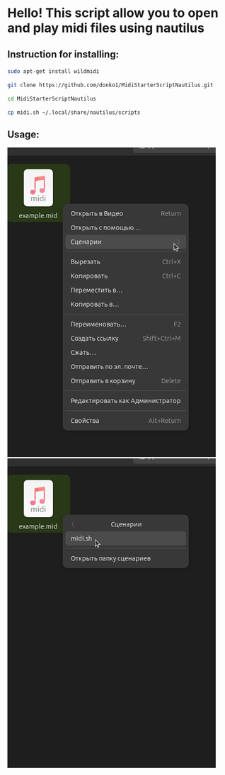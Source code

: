 # Hello! This script allow you to open and play midi files using nautilus
## Instruction for installing:

```bash
sudo apt-get install wildmidi
```
```bash
git clone https://github.com/donko1/MidiStarterScriptNautilus.git
```
```bash
cd MidiStarterScriptNautilus
```
```bash
cp midi.sh ~/.local/share/nautilus/scripts
```
## Usage:
![image1](https://github.com/donko1/MidiStarterScriptNautilus/blob/main/media/example1.png?raw=true)
![image2](https://github.com/donko1/MidiStarterScriptNautilus/blob/main/media/example2.png?raw=true)
